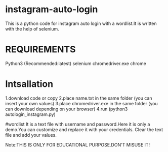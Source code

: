 # instagram-auto-login
This is a python code for instagram auto login with a wordlist.It is written with the help of selenium.
# REQUIREMENTS
Python3 (Recommended:latest)
selenium
chromedriver.exe
chrome
# Intsallation
1.download code or copy
2.place name.txt in the same folder (you can insert your own values)
3.place chromedriver.exe in the same folder (you can download depending on your browser)
4.run (python3 autologin_instagram.py)

#wordlist
It is a text file with username and password.Here it is only a demo.You can customize and replace it with your credentials.
Clear the text file and add your values.

Note:THIS IS ONLY FOR EDUCATIONAL PURPOSE.DON'T MISUSE IT!

